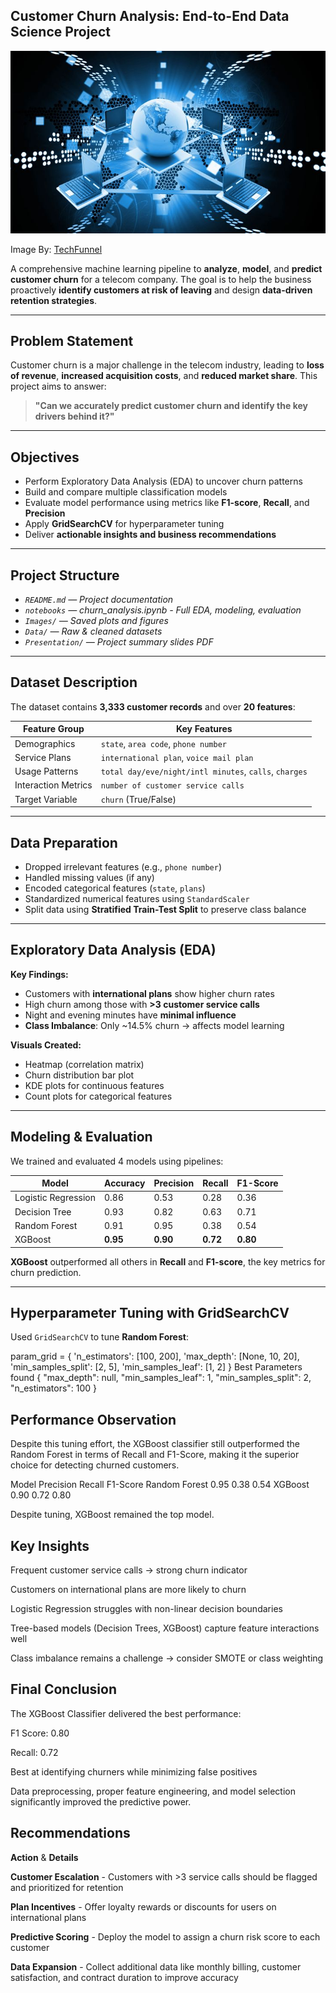 ## Customer Churn Analysis: End-to-End Data Science Project


![](./images/Comms.jpg)

Image By: [TechFunnel](https://www.pinterest.com/pin/114208540542795588/)



A comprehensive machine learning pipeline to **analyze**, **model**, and **predict customer churn** for a telecom company. The goal is to help the business proactively **identify customers at risk of leaving** and design **data-driven retention strategies**.

---

##  Problem Statement

Customer churn is a major challenge in the telecom industry, leading to **loss of revenue**, **increased acquisition costs**, and **reduced market share**. This project aims to answer:

> **"Can we accurately predict customer churn and identify the key drivers behind it?"**

---

##  Objectives

- Perform Exploratory Data Analysis (EDA) to uncover churn patterns  
- Build and compare multiple classification models  
- Evaluate model performance using metrics like **F1-score**, **Recall**, and **Precision**  
- Apply **GridSearchCV** for hyperparameter tuning  
- Deliver **actionable insights and business recommendations**

---

## Project Structure


- *`README.md` — Project documentation*
- *`notebooks`  — churn_analysis.ipynb - Full EDA, modeling, evaluation*
- *`Images/` — Saved plots and figures*
- *`Data/` — Raw & cleaned datasets*
- *`Presentation/` — Project summary slides PDF*







---

## Dataset Description

The dataset contains **3,333 customer records** and over **20 features**:

| Feature Group       | Key Features |
|---------------------|--------------|
| Demographics        | `state`, `area code`, `phone number` |
| Service Plans       | `international plan`, `voice mail plan` |
| Usage Patterns      | `total day/eve/night/intl minutes`, `calls`, `charges` |
| Interaction Metrics | `number of customer service calls` |
| Target Variable     | `churn` (True/False) |

---

## Data Preparation

- Dropped irrelevant features (e.g., `phone number`)
- Handled missing values (if any)
- Encoded categorical features (`state`, `plans`)
- Standardized numerical features using `StandardScaler`
- Split data using **Stratified Train-Test Split** to preserve class balance

---

## Exploratory Data Analysis (EDA)

**Key Findings:**
- Customers with **international plans** show higher churn rates
- High churn among those with **>3 customer service calls**
- Night and evening minutes have **minimal influence**
- **Class Imbalance**: Only ~14.5% churn → affects model learning

**Visuals Created:**
- Heatmap (correlation matrix)
- Churn distribution bar plot
- KDE plots for continuous features
- Count plots for categorical features

---

## Modeling & Evaluation

We trained and evaluated 4 models using pipelines:

| Model                 | Accuracy | Precision | Recall | F1-Score |
|----------------------|----------|-----------|--------|----------|
| Logistic Regression  | 0.86     | 0.53      | 0.28   | 0.36     |
| Decision Tree        | 0.93     | 0.82      | 0.63   | 0.71     |
| Random Forest        | 0.91     | 0.95      | 0.38   | 0.54     |
| XGBoost              | **0.95** | **0.90**  | **0.72** | **0.80** |

**XGBoost** outperformed all others in **Recall** and **F1-score**, the key metrics for churn prediction.

---

## Hyperparameter Tuning with GridSearchCV

Used `GridSearchCV` to tune **Random Forest**:

param_grid = {
  'n_estimators': [100, 200],
  'max_depth': [None, 10, 20],
  'min_samples_split': [2, 5],
  'min_samples_leaf': [1, 2]
}
Best Parameters found
{
  "max_depth": null,
  "min_samples_leaf": 1,
  "min_samples_split": 2,
  "n_estimators": 100
}

## Performance Observation
Despite this tuning effort, the XGBoost classifier still outperformed the Random Forest in terms of Recall and F1-Score, making it the superior choice for detecting churned customers.

Model	Precision	Recall	F1-Score
Random Forest	0.95	0.38	0.54
XGBoost	0.90	0.72	0.80


Despite tuning, XGBoost remained the top model.

## Key Insights
Frequent customer service calls → strong churn indicator

Customers on international plans are more likely to churn

Logistic Regression struggles with non-linear decision boundaries

Tree-based models (Decision Trees, XGBoost) capture feature interactions well

Class imbalance remains a challenge → consider SMOTE or class weighting

## Final Conclusion
The XGBoost Classifier delivered the best performance:

F1 Score: 0.80

Recall: 0.72

Best at identifying churners while minimizing false positives

Data preprocessing, proper feature engineering, and model selection significantly improved the predictive power.

## Recommendations
**Action**	  &      **Details**

**Customer Escalation**	- Customers with >3 service calls should be flagged and prioritized for retention

**Plan Incentives** -	Offer loyalty rewards or discounts for users on international plans

**Predictive Scoring** -	Deploy the model to assign a churn risk score to each customer

**Data Expansion** - Collect additional data like monthly billing, customer satisfaction, and contract duration to improve accuracy